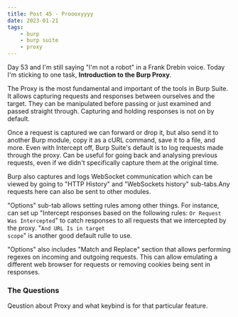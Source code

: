 ```yaml
---
title: Post 45 - Proooxyyyy
date: 2023-01-21
tags:
    - burp
    - burp suite
    - proxy
---
```

Day 53 and I'm still saying "I'm not a robot" in a Frank Drebin voice. Today I'm sticking to one task, **Introduction to the Burp Proxy**.

The Proxy is the most fundamental and important of the tools in Burp Suite. It allows capturing requests and responses between ourselves and the target. They can be manipulated before passing or just examined and passed straight through. Capturing and holding responses is not on by default. 

Once a request is captured we can forward or drop it, but also send it to another Burp module, copy it as a cURL command, save it to a file, and more. Even with Intercept off, Burp Suite's default is to log requests made through the proxy. Can be useful for going back and analysing previous requests, even if we didn't specifically capture them at the original time.

Burp also captures and logs WebSocket communication which can be viewed by going to "HTTP History" and "WebSockets history" sub-tabs.Any requests here can also be sent to other modules.

"Options" sub-tab allows setting rules among other things. For instance, can set up "Intercept responses based on the following rules: <code>Or Request Was Intercepted</code>" to catch responses to all requests that we intercepted by the proxy. "<code>And URL Is in target scope</code>" is another good default rulle to use.

"Options" also includes "Match and Replace" section that allows performing regexes on incoming and outgoing requests. This can allow emulating a different web browser for requests or removing cookies being sent in responses. 

### The Questions
Qeustion about Proxy and what keybind is for that particular feature.